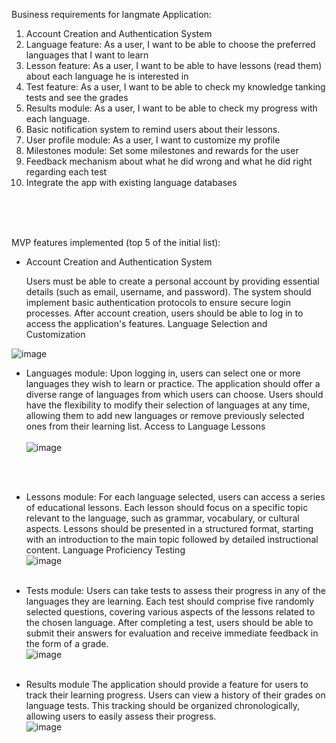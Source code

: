 ﻿
Business requirements for langmate Application:

1. Account Creation and Authentication System
2. Language feature: As a user, I want to be able to choose the preferred languages that I want to learn
3. Lesson feature: As a user, I want to be able to have lessons (read them) about each language he is interested in
4. Test feature: As a user, I want to be able to check my knowledge tanking tests and see the grades
5. Results module: As a user, I want to be able to check my progress with each language.
6. Basic notification system to remind users about their lessons.
7. User profile module: As a user, I want to customize my profile
8. Milestones module: Set some milestones and rewards for the user
9. Feedback mechanism about what he did wrong and what he did right regarding each test
10. Integrate the app with existing language databases
<br />
<br />
<br />

MVP features implemented (top 5 of the initial list):
<br />
- Account Creation and Authentication System

  Users must be able to create a personal account by providing essential details (such as email, username, and password).
  The system should implement basic authentication protocols to ensure secure login processes.
  After account creation, users should be able to log in to access the application's features.
  Language Selection and Customization
  
![image](https://github.com/andreimindruta/langmate-master/assets/63742125/bf4f0d5f-c93d-40a4-b351-b5f5e40e8f7d)

- Languages module:
  Upon logging in, users can select one or more languages they wish to learn or practice.
  The application should offer a diverse range of languages from which users can choose.
  Users should have the flexibility to modify their selection of languages at any time, allowing them to add new languages or remove previously selected ones from their learning list.
  Access to Language Lessons <br />
  <br />
![image](https://github.com/andreimindruta/langmate-master/assets/63742125/921092aa-a3fb-4afd-b96e-edfcf4846639)


<br /><br />
- Lessons module:
  For each language selected, users can access a series of educational lessons.
  Each lesson should focus on a specific topic relevant to the language, such as grammar, vocabulary, or cultural aspects.
  Lessons should be presented in a structured format, starting with an introduction to the main topic followed by detailed instructional content.
  Language Proficiency Testing <br />
![image](https://github.com/andreimindruta/langmate-master/assets/63742125/ef1f1673-3ae1-4bd0-8837-faccf7a9eb40)
<br /><br />
- Tests module:
  Users can take tests to assess their progress in any of the languages they are learning.
  Each test should comprise five randomly selected questions, covering various aspects of the lessons related to the chosen language.
  After completing a test, users should be able to submit their answers for evaluation and receive immediate feedback in the form of a grade. <br />
  ![image](https://github.com/andreimindruta/langmate-master/assets/63742125/a721e02a-01b5-4b5f-b054-8f50dce60868)
<br /><br />

- Results module
  The application should provide a feature for users to track their learning progress.
  Users can view a history of their grades on language tests.
  This tracking should be organized chronologically, allowing users to easily assess their progress. <br />
  ![image](https://github.com/andreimindruta/langmate-master/assets/63742125/78337462-d151-4c41-8a0c-527c5b1cda62)

 


